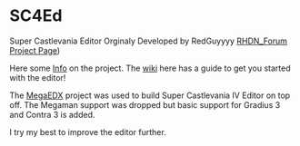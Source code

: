 # SC4Ed
Super Castlevania Editor Orginaly Developed by RedGuyyyy [RHDN_Forum Project Page](https://www.romhacking.net/forum/index.php?topic=21867.msg336111#msg336111))


Here some [Info](https://github.com/bogaa/SC4Ed/wiki) on the project. The [wiki](https://github.com/bogaa/SC4Ed/wiki/SC4Ed-stable-overview) here has a guide to get you started with the editor!


The [MegaEDX](https://github.com/Xeeynamo/MegaEdX/tree/master) project was used to build Super Castlevania IV Editor on top off. The Megaman support was dropped but basic support for Gradius 3 and Contra 3 is added.


I try my best to improve the editor further. 
